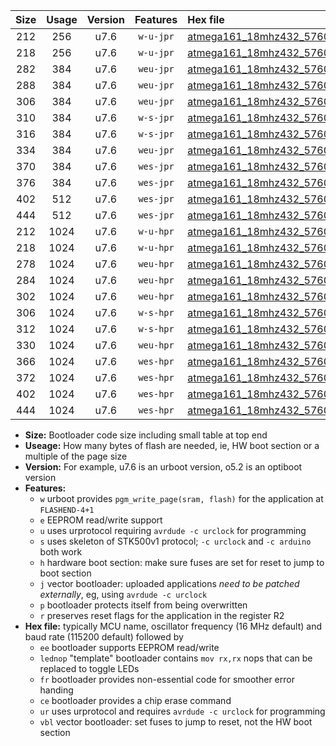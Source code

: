 |Size|Usage|Version|Features|Hex file|
|:-:|:-:|:-:|:-:|:--|
|212|256|u7.6|`w-u-jpr`|[atmega161_18mhz432_57600bps_ur_vbl.hex](https://raw.githubusercontent.com/stefanrueger/urboot/main//atmega161_18mhz432_57600bps_ur_vbl.hex)|
|218|256|u7.6|`w-u-jpr`|[atmega161_18mhz432_57600bps_lednop_ur_vbl.hex](https://raw.githubusercontent.com/stefanrueger/urboot/main//atmega161_18mhz432_57600bps_lednop_ur_vbl.hex)|
|282|384|u7.6|`weu-jpr`|[atmega161_18mhz432_57600bps_ee_ur_vbl.hex](https://raw.githubusercontent.com/stefanrueger/urboot/main//atmega161_18mhz432_57600bps_ee_ur_vbl.hex)|
|288|384|u7.6|`weu-jpr`|[atmega161_18mhz432_57600bps_ee_lednop_ur_vbl.hex](https://raw.githubusercontent.com/stefanrueger/urboot/main//atmega161_18mhz432_57600bps_ee_lednop_ur_vbl.hex)|
|306|384|u7.6|`weu-jpr`|[atmega161_18mhz432_57600bps_ee_lednop_fr_ur_vbl.hex](https://raw.githubusercontent.com/stefanrueger/urboot/main//atmega161_18mhz432_57600bps_ee_lednop_fr_ur_vbl.hex)|
|310|384|u7.6|`w-s-jpr`|[atmega161_18mhz432_57600bps_vbl.hex](https://raw.githubusercontent.com/stefanrueger/urboot/main//atmega161_18mhz432_57600bps_vbl.hex)|
|316|384|u7.6|`w-s-jpr`|[atmega161_18mhz432_57600bps_lednop_vbl.hex](https://raw.githubusercontent.com/stefanrueger/urboot/main//atmega161_18mhz432_57600bps_lednop_vbl.hex)|
|334|384|u7.6|`weu-jpr`|[atmega161_18mhz432_57600bps_ee_lednop_fr_ce_ur_vbl.hex](https://raw.githubusercontent.com/stefanrueger/urboot/main//atmega161_18mhz432_57600bps_ee_lednop_fr_ce_ur_vbl.hex)|
|370|384|u7.6|`wes-jpr`|[atmega161_18mhz432_57600bps_ee_vbl.hex](https://raw.githubusercontent.com/stefanrueger/urboot/main//atmega161_18mhz432_57600bps_ee_vbl.hex)|
|376|384|u7.6|`wes-jpr`|[atmega161_18mhz432_57600bps_ee_lednop_vbl.hex](https://raw.githubusercontent.com/stefanrueger/urboot/main//atmega161_18mhz432_57600bps_ee_lednop_vbl.hex)|
|402|512|u7.6|`wes-jpr`|[atmega161_18mhz432_57600bps_ee_lednop_fr_vbl.hex](https://raw.githubusercontent.com/stefanrueger/urboot/main//atmega161_18mhz432_57600bps_ee_lednop_fr_vbl.hex)|
|444|512|u7.6|`wes-jpr`|[atmega161_18mhz432_57600bps_ee_lednop_fr_ce_vbl.hex](https://raw.githubusercontent.com/stefanrueger/urboot/main//atmega161_18mhz432_57600bps_ee_lednop_fr_ce_vbl.hex)|
|212|1024|u7.6|`w-u-hpr`|[atmega161_18mhz432_57600bps_ur.hex](https://raw.githubusercontent.com/stefanrueger/urboot/main//atmega161_18mhz432_57600bps_ur.hex)|
|218|1024|u7.6|`w-u-hpr`|[atmega161_18mhz432_57600bps_lednop_ur.hex](https://raw.githubusercontent.com/stefanrueger/urboot/main//atmega161_18mhz432_57600bps_lednop_ur.hex)|
|278|1024|u7.6|`weu-hpr`|[atmega161_18mhz432_57600bps_ee_ur.hex](https://raw.githubusercontent.com/stefanrueger/urboot/main//atmega161_18mhz432_57600bps_ee_ur.hex)|
|284|1024|u7.6|`weu-hpr`|[atmega161_18mhz432_57600bps_ee_lednop_ur.hex](https://raw.githubusercontent.com/stefanrueger/urboot/main//atmega161_18mhz432_57600bps_ee_lednop_ur.hex)|
|302|1024|u7.6|`weu-hpr`|[atmega161_18mhz432_57600bps_ee_lednop_fr_ur.hex](https://raw.githubusercontent.com/stefanrueger/urboot/main//atmega161_18mhz432_57600bps_ee_lednop_fr_ur.hex)|
|306|1024|u7.6|`w-s-hpr`|[atmega161_18mhz432_57600bps.hex](https://raw.githubusercontent.com/stefanrueger/urboot/main//atmega161_18mhz432_57600bps.hex)|
|312|1024|u7.6|`w-s-hpr`|[atmega161_18mhz432_57600bps_lednop.hex](https://raw.githubusercontent.com/stefanrueger/urboot/main//atmega161_18mhz432_57600bps_lednop.hex)|
|330|1024|u7.6|`weu-hpr`|[atmega161_18mhz432_57600bps_ee_lednop_fr_ce_ur.hex](https://raw.githubusercontent.com/stefanrueger/urboot/main//atmega161_18mhz432_57600bps_ee_lednop_fr_ce_ur.hex)|
|366|1024|u7.6|`wes-hpr`|[atmega161_18mhz432_57600bps_ee.hex](https://raw.githubusercontent.com/stefanrueger/urboot/main//atmega161_18mhz432_57600bps_ee.hex)|
|372|1024|u7.6|`wes-hpr`|[atmega161_18mhz432_57600bps_ee_lednop.hex](https://raw.githubusercontent.com/stefanrueger/urboot/main//atmega161_18mhz432_57600bps_ee_lednop.hex)|
|402|1024|u7.6|`wes-hpr`|[atmega161_18mhz432_57600bps_ee_lednop_fr.hex](https://raw.githubusercontent.com/stefanrueger/urboot/main//atmega161_18mhz432_57600bps_ee_lednop_fr.hex)|
|444|1024|u7.6|`wes-hpr`|[atmega161_18mhz432_57600bps_ee_lednop_fr_ce.hex](https://raw.githubusercontent.com/stefanrueger/urboot/main//atmega161_18mhz432_57600bps_ee_lednop_fr_ce.hex)|

- **Size:** Bootloader code size including small table at top end
- **Useage:** How many bytes of flash are needed, ie, HW boot section or a multiple of the page size
- **Version:** For example, u7.6 is an urboot version, o5.2 is an optiboot version
- **Features:**
  + `w` urboot provides `pgm_write_page(sram, flash)` for the application at `FLASHEND-4+1`
  + `e` EEPROM read/write support
  + `u` uses urprotocol requiring `avrdude -c urclock` for programming
  + `s` uses skeleton of STK500v1 protocol; `-c urclock` and `-c arduino` both work
  + `h` hardware boot section: make sure fuses are set for reset to jump to boot section
  + `j` vector bootloader: uploaded applications *need to be patched externally*, eg, using `avrdude -c urclock`
  + `p` bootloader protects itself from being overwritten
  + `r` preserves reset flags for the application in the register R2
- **Hex file:** typically MCU name, oscillator frequency (16 MHz default) and baud rate (115200 default) followed by
  + `ee` bootloader supports EEPROM read/write
  + `lednop` "template" bootloader contains `mov rx,rx` nops that can be replaced to toggle LEDs
  + `fr` bootloader provides non-essential code for smoother error handing
  + `ce` bootloader provides a chip erase command
  + `ur` uses urprotocol and requires `avrdude -c urclock` for programming
  + `vbl` vector bootloader: set fuses to jump to reset, not the HW boot section
